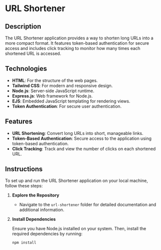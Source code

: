 # URL Shortener

## Description

The URL Shortener application provides a way to shorten long URLs into a more compact format. It features token-based authentication for secure access and includes click tracking to monitor how many times each shortened URL is accessed.

## Technologies

- **HTML**: For the structure of the web pages.
- **Tailwind CSS**: For modern and responsive design.
- **Node.js**: Server-side JavaScript runtime.
- **Express.js**: Web framework for Node.js.
- **EJS**: Embedded JavaScript templating for rendering views.
- **Token Authentication**: For secure user authentication.

## Features

- **URL Shortening**: Convert long URLs into short, manageable links.
- **Token-Based Authentication**: Secure access to the application using token-based authentication.
- **Click Tracking**: Track and view the number of clicks on each shortened URL.

## Instructions

To set up and run the URL Shortener application on your local machine, follow these steps:

1. **Explore the Repository**

   - Navigate to the `url-shortener` folder for detailed documentation and additional information.

2. **Install Dependencies**

   Ensure you have Node.js installed on your system. Then, install the required dependencies by running:

   ```bash
   npm install
